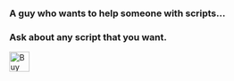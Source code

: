 ### A guy who wants to help someone with scripts...
### Ask about any script that you want.
<a href='https://ko-fi.com/G2G4229SC' target='_blank'><img height='36' style='border:0px;height:36px;' src='https://cdn.ko-fi.com/cdn/kofi2.png?v=2' border='0' alt='Buy Me a Coffee at ko-fi.com' /></a>
